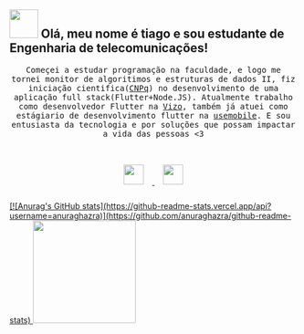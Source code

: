 ## <img src="https://raw.githubusercontent.com/alexnaiman/alexnaiman/master/resources/welcomeglitch.gif" width="50px" /> Olá, meu nome é tiago e sou estudante de Engenharia de telecomunicações!

<p align="center" >
  <samp>
   Começei a estudar programação na faculdade, e logo me tornei monitor de algoritimos e estruturas de dados II, fiz iniciação cientifica(<a href="https://www.gov.br/cnpq/pt-br">CNPq</a>) no desenvolvimento de uma aplicação full stack(Flutter+Node.JS). Atualmente trabalho como desenvolvedor Flutter na <a href="https://vizo.dev">Vizo</a>, também já atuei como estágiario de desenvolvimento flutter na <a href="https://usemobile.com.br/">usemobile</a>. E sou entusiasta da tecnologia e por soluções que possam impactar a vida das pessoas <3
</samp>
<samp>
  </samp>
  <br/>
  <br/>
</p>


<p align="center">
  <a href="https://www.linkedin.com/in/tiago-rezende-274a1318a/">
    <img src="https://raw.githubusercontent.com/alexnaiman/alexnaiman/master/resources/linkedin.webp"  width="35px" style="margin: 15px;" />
  </a>
  <a href="mailto:tiagoguiu98@gmail.com">
    <img src="https://raw.githubusercontent.com/alexnaiman/alexnaiman/master/resources/gmail.png" height="35px" style="margin: 15px;" />
  </a>
</p>
<div>
  <a href="https://github.com/tiagoguiu">
[![Anurag's GitHub stats](https://github-readme-stats.vercel.app/api?username=anuraghazra)](https://github.com/anuraghazra/github-readme-stats)
  <img height="180em" src="https://github-readme-stats.vercel.app/api/top-langs/?username=tiagoguiu&layout=compact&langs_count=7&theme=dracula"/>
</div>

<br/><br/>
